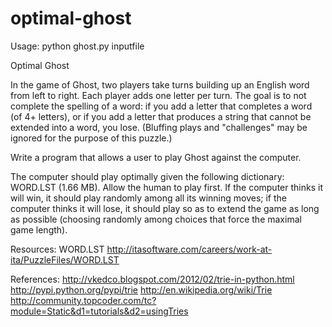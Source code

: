 optimal-ghost
=============
Usage: python ghost.py inputfile

Optimal Ghost

In the game of Ghost, two players take turns building up an English word from left to right. Each player adds one letter per turn. The goal is to not complete the spelling of a word: if you add a letter that completes a word (of 4+ letters), or if you add a letter that produces a string that cannot be extended into a word, you lose. (Bluffing plays and "challenges" may be ignored for the purpose of this puzzle.) 

Write a program that allows a user to play Ghost against the computer. 

The computer should play optimally given the following dictionary: WORD.LST (1.66 MB). Allow the human to play first. If the computer thinks it will win, it should play randomly among all its winning moves; if the computer thinks it will lose, it should play so as to extend the game as long as possible (choosing randomly among choices that force the maximal game length).

Resources:
WORD.LST
http://itasoftware.com/careers/work-at-ita/PuzzleFiles/WORD.LST

References:
http://vkedco.blogspot.com/2012/02/trie-in-python.html
http://pypi.python.org/pypi/trie
http://en.wikipedia.org/wiki/Trie
http://community.topcoder.com/tc?module=Static&d1=tutorials&d2=usingTries

